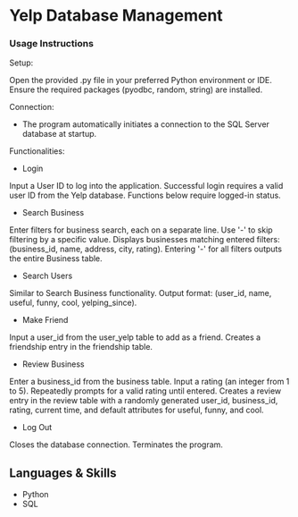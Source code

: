 # Yelp Database Management

### Usage Instructions

Setup:

Open the provided .py file in your preferred Python environment or IDE.
Ensure the required packages (pyodbc, random, string) are installed.

Connection:

- The program automatically initiates a connection to the SQL Server database at startup.

Functionalities:

- Login

Input a User ID to log into the application.
Successful login requires a valid user ID from the Yelp database.
Functions below require logged-in status.

- Search Business

Enter filters for business search, each on a separate line.
Use '-' to skip filtering by a specific value.
Displays businesses matching entered filters: (business_id, name, address, city, rating).
Entering '-' for all filters outputs the entire Business table.

- Search Users

Similar to Search Business functionality.
Output format: (user_id, name, useful, funny, cool, yelping_since).

- Make Friend

Input a user_id from the user_yelp table to add as a friend.
Creates a friendship entry in the friendship table.

- Review Business

Enter a business_id from the business table.
Input a rating (an integer from 1 to 5).
Repeatedly prompts for a valid rating until entered.
Creates a review entry in the review table with a randomly generated user_id, business_id, rating, current time, and default attributes for useful, funny, and cool.

- Log Out

Closes the database connection.
Terminates the program.

## Languages & Skills
* Python
* SQL
